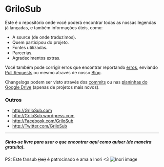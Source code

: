 # GriloSub

Este é o repositório onde você poderá encontrar todas as nossas legendas já lançadas, e também informações úteis, como:

 - A source (de onde traduzimos).
 - Quem participou do projeto. 
 - Fontes utilizadas.
 - Parcerias.
 - Agradecimentos extras.

Você também pode corrigir erros que encontrar reportando [erros](https://github.com/MatheusGrilo/GriloSub/issues), enviando [Pull Requests](https://github.com/MatheusGrilo/GriloSub/pulls) ou mesmo através de nosso [Blog](https://grilosub.wordpress.com/reportar-erros/).

Changelogs podem ser visto através dos [commits](https://github.com/MatheusGrilo/GriloSub/commits/master) ou nas [planinhas do Google Drive](https://drive.google.com/folderview?id=0B0hleoepkPC2Vm16dXJHTzZEbU0&usp=sharing#list) (apenas de projetos mais novos).

### Outros
  - http://GriloSub.com
  - http://GriloSub.wordpress.com
  - http://Facebook.com/GriloSub
  - http://Twitter.com/GriloSub

--- 

##### **Sinta-se livre para usar o que encontrar aqui como quiser (de maneira gratuita).**

PS: Este fansub ~~(eu)~~ é patrocinado e ama a Inori <3 ![Inori image](http://i.imgur.com/enJejJt.png)
